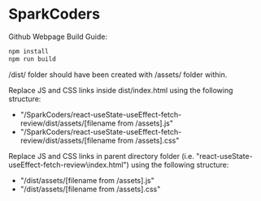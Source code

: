 # SparkCoders

Github Webpage Build Guide: 
```bash
npm install
npm run build
```

/dist/ folder should have been created with /assets/ folder within. 

Replace JS and CSS links inside dist/index.html using the following structure:
- "/SparkCoders/react-useState-useEffect-fetch-review/dist/assets/[filename from /assets].js"
- "/SparkCoders/react-useState-useEffect-fetch-review/dist/assets/[filename from /assets].css"

Replace JS and CSS links in parent directory folder (i.e. "react-useState-useEffect-fetch-review\index.html") using the following structure:
- "/dist/assets/[filename from /assets].js"
- "/dist/assets/[filename from /assets].css"

